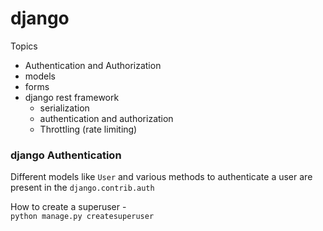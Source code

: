 # django

Topics
 - Authentication and Authorization
 - models
 - forms
 - django rest framework
   - serialization
   - authentication and authorization
   - Throttling (rate limiting)

### django Authentication
Different models like `User` and various methods to authenticate a user are present in the `django.contrib.auth`

How to create a superuser -\
`python manage.py createsuperuser`
